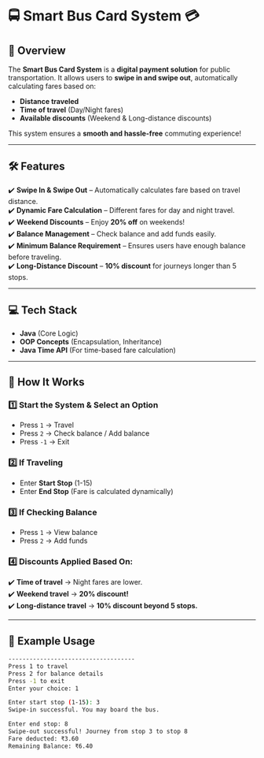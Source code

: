 # 🚍 Smart Bus Card System 💳  

## 📌 Overview  
The **Smart Bus Card System** is a **digital payment solution** for public transportation. It allows users to **swipe in and swipe out**, automatically calculating fares based on:  
- **Distance traveled**  
- **Time of travel** (Day/Night fares)  
- **Available discounts** (Weekend & Long-distance discounts)  

This system ensures a **smooth and hassle-free** commuting experience!  

---

## 🛠️ Features  

✔️ **Swipe In & Swipe Out** – Automatically calculates fare based on travel distance.  
✔️ **Dynamic Fare Calculation** – Different fares for day and night travel.  
✔️ **Weekend Discounts** – Enjoy **20% off** on weekends!  
✔️ **Balance Management** – Check balance and add funds easily.  
✔️ **Minimum Balance Requirement** – Ensures users have enough balance before traveling.  
✔️ **Long-Distance Discount** – **10% discount** for journeys longer than 5 stops.  

---

## 💻 Tech Stack  

- **Java** (Core Logic)  
- **OOP Concepts** (Encapsulation, Inheritance)  
- **Java Time API** (For time-based fare calculation)  

---

## 🚏 How It Works  

### 1️⃣ **Start the System & Select an Option**  
- Press `1` → Travel  
- Press `2` → Check balance / Add balance  
- Press `-1` → Exit  

### 2️⃣ **If Traveling**  
- Enter **Start Stop** (1-15)  
- Enter **End Stop** (Fare is calculated dynamically)  

### 3️⃣ **If Checking Balance**  
- Press `1` → View balance  
- Press `2` → Add funds  

### 4️⃣ **Discounts Applied Based On:**  
✔️ **Time of travel** → Night fares are lower.  
✔️ **Weekend travel** → **20% discount!**  
✔️ **Long-distance travel** → **10% discount beyond 5 stops.**  

---

## 📌 Example Usage  

```sh
------------------------------------
Press 1 to travel
Press 2 for balance details
Press -1 to exit
Enter your choice: 1

Enter start stop (1-15): 3
Swipe-in successful. You may board the bus.

Enter end stop: 8
Swipe-out successful! Journey from stop 3 to stop 8
Fare deducted: ₹3.60
Remaining Balance: ₹6.40

